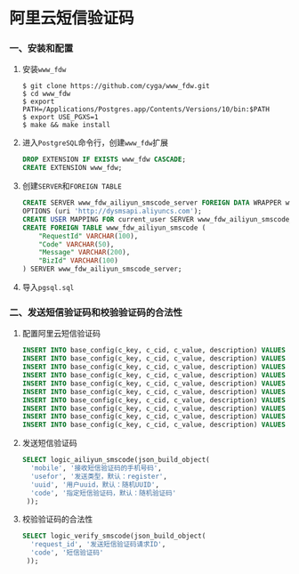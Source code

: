 # 阿里云短信验证码### 一、安装和配置1. 安装`www_fdw`    ```shell    $ git clone https://github.com/cyga/www_fdw.git    $ cd www_fdw    $ export PATH=/Applications/Postgres.app/Contents/Versions/10/bin:$PATH    $ export USE_PGXS=1    $ make && make install    ```2. 进入`PostgreSQL`命令行，创建`www_fdw`扩展    ```sql    DROP EXTENSION IF EXISTS www_fdw CASCADE;    CREATE EXTENSION www_fdw;    ```3. 创建`SERVER`和`FOREIGN TABLE`    ```sql    CREATE SERVER www_fdw_ailiyun_smscode_server FOREIGN DATA WRAPPER www_fdw    OPTIONS (uri 'http://dysmsapi.aliyuncs.com');    CREATE USER MAPPING FOR current_user SERVER www_fdw_ailiyun_smscode_server;    CREATE FOREIGN TABLE www_fdw_ailiyun_smscode (        "RequestId" VARCHAR(100),        "Code" VARCHAR(50),        "Message" VARCHAR(200),        "BizId" VARCHAR(100)    ) SERVER www_fdw_ailiyun_smscode_server;    ```4. 导入`pgsql.sql`### 二、发送短信验证码和校验验证码的合法性1. 配置阿里云短信验证码    ```sql    INSERT INTO base_config(c_key, c_cid, c_value, description) VALUES ('AccessKeyId', 4, '----------', '');    INSERT INTO base_config(c_key, c_cid, c_value, description) VALUES ('AccessKeySecret', 4, '------------------------------', '');    INSERT INTO base_config(c_key, c_cid, c_value, description) VALUES ('SignName', 4, 'APP名称', '');    INSERT INTO base_config(c_key, c_cid, c_value, description) VALUES ('TemplateCode', 4, 'SMS_？？？？？？？？', '');    INSERT INTO base_config(c_key, c_cid, c_value, description) VALUES ('format', 4, 'JSON', '');    INSERT INTO base_config(c_key, c_cid, c_value, description) VALUES ('signatureMethod', 4, 'HMAC-SHA1', '');    INSERT INTO base_config(c_key, c_cid, c_value, description) VALUES ('signatureVersion', 4, '1.0', '');    INSERT INTO base_config(c_key, c_cid, c_value, description) VALUES ('HTTPMethod', 4, 'GET', '');    INSERT INTO base_config(c_key, c_cid, c_value, description) VALUES ('regionId', 4, 'cn-hangzhou', '');    INSERT INTO base_config(c_key, c_cid, c_value, description) VALUES ('version', 4, '2017-05-25', '');    ```2. 发送短信验证码    ```sql    SELECT logic_ailiyun_smscode(json_build_object(      'mobile', '接收短信验证码的手机号码',      'usefor', '发送类型，默认：register',      'uuid', '用户uuid，默认：随机UUID',      'code', '指定短信验证码，默认：随机验证码'     ));    ```3. 校验验证码的合法性    ```sql    SELECT logic_verify_smscode(json_build_object(      'request_id', '发送短信验证码请求ID',      'code', '短信验证码'     ));    ```